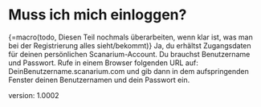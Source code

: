 # Muss ich mich einloggen?

{=macro(todo, Diesen Teil nochmals überarbeiten, wenn klar ist, was man bei der Registrierung alles sieht/bekommt)}
Ja, du erhältst Zugangsdaten für deinen persönlichen Scanarium-Account.
Du brauchst Benutzername und Passwort.
Rufe in einem Browser folgenden URL auf: DeinBenutzername.scanarium.com und gib dann in dem aufspringenden Fenster deinen Benutzernamen und dein Passwort ein.

version: 1.0002
